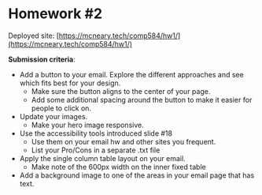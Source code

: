 # Homework #2

Deployed site: [https://mcneary.tech/comp584/hw1/](https://mcneary.tech/comp584/hw1/)

**Submission criteria**:
- Add a button to your email. Explore the different approaches and see which fits best for your design. 
  - Make sure the button aligns to the center of your page.
  - Add some additional spacing around the button to make it easier for people to click on. 
- Update your images.
  - Make your hero image responsive.
- Use the accessibility tools introduced slide #18 
  - Use them on your email hw and other sites you frequent.
  - List your Pro/Cons in a separate .txt file
- Apply the single column table layout on your email.
  - Make note of the 600px width on the inner fixed table
- Add a background image to one of the areas in your email page that has text.
